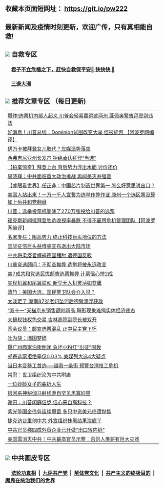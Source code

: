 ## 收藏本页面短网址： https://git.io/pw222
## 最新新闻及疫情时刻更新，欢迎广传，只有真相能自救! 



## <img src="https://img.icons8.com/cute-clipart/2x/circled-right.png">  自救专区

 ### &nbsp;&nbsp;&nbsp;&nbsp; [君子不立危樯之下，赶快自救保平安🍎 快快快 📩](https://github.com/pwgy/td/blob/master/README.md)
 
 ### &nbsp;&nbsp;&nbsp;&nbsp; [三退大潮](https://is.gd/fCPoKo) 
 
## <img src="https://img.icons8.com/cute-clipart/2x/circled-right.png"> 推荐文章专区 （每日更新)

<Table>
<tr><td colspan="2" align="left"><a href="https://bkaatvkc.xhuyd.press/?name=c1244745&key=encdeuyadochlaxz&from=pw2">爆炸!选票机内部人起义 川普会轻易赢得这两州 蓬佩奥警告拜登别违法</a></td></tr>
<tr><td colspan="2" align="left"><a href="https://bkaatvkc.xhuyd.press/?name=c1244750&key=encdeuyadochlaxz&from=pw2">好消息！川普总统：Dominion试图改变大举 但被抓包 【阿波罗网编译】</a></td></tr>
<tr><td colspan="2" align="left"><a href="https://bkaatvkc.xhuyd.press/?name=c1244789&key=encdeuyadochlaxz&from=pw2">伊万卡被拜登女儿取代？左媒造势落空</a></td></tr>
<tr><td colspan="2" align="left"><a href="https://bkaatvkc.xhuyd.press/?name=c1244792&key=encdeuyadochlaxz&from=pw2">西弗吉尼亚州长发声 拒绝承认拜登“当选”</a></td></tr>
<tr><td colspan="2" align="left"><a href="https://bkaatvkc.xhuyd.press/?name=c1244744&key=encdeuyadochlaxz&from=pw2">【拍案惊奇】拜登上台 背后势力浮出水面 讨价还价</a></td></tr>
<tr><td colspan="2" align="left"><a href="https://bkaatvkc.xhuyd.press/?name=c1244760&key=encdeuyadochlaxz&from=pw2">周晓辉：中共面临重大政治挑战 再闻美灭共强音</a></td></tr>
<tr><td colspan="2" align="left"><a href="https://bkaatvkc.xhuyd.press/?name=c1244798&key=encdeuyadochlaxz&from=pw2">【睿眼看世界】任正非：中国芯片制造世界第一 怎么好意思说出口？</a></td></tr>
<tr><td colspan="2" align="left"><a href="https://bkaatvkc.xhuyd.press/?name=c1244770&key=encdeuyadochlaxz&from=pw2">美国人站出来！一万一千人宣誓为选举作弊作证 康州一个选区票没算 加上后共和党翻盘</a></td></tr>
<tr><td colspan="2" align="left"><a href="https://bkaatvkc.xhuyd.press/?name=c1244804&key=encdeuyadochlaxz&from=pw2">川普：选举投票机删除了270万张投给川普的选票</a></td></tr>
<tr><td colspan="2" align="left"><a href="https://bkaatvkc.xhuyd.press/?name=c1244749&key=encdeuyadochlaxz&from=pw2">福克斯新闻挺拜登胜选收视率暴跌 不得不雇用危机管理团队【阿波罗网编译】</a></td></tr>
<tr><td colspan="2" align="left"><a href="https://bkaatvkc.xhuyd.press/?name=c1244809&key=encdeuyadochlaxz&from=pw2">名家专栏：阻恶势力 终止科技巨头地位的方法</a></td></tr>
<tr><td colspan="2" align="left"><a href="https://bkaatvkc.xhuyd.press/?name=c1244793&key=encdeuyadochlaxz&from=pw2">国际征信巨头益博睿宣布退出大陆市场</a></td></tr>
<tr><td colspan="2" align="left"><a href="https://bkaatvkc.xhuyd.press/?name=c1244791&key=encdeuyadochlaxz&from=pw2">中共将染疫者嫁祸德国猪肘 遭德国反驳</a></td></tr>
<tr><td colspan="2" align="left"><a href="https://bkaatvkc.xhuyd.press/?name=c1244805&key=encdeuyadochlaxz&from=pw2">川普竞选顾问：不彻查舞弊 选举将被永远改变</a></td></tr>
<tr><td colspan="2" align="left"><a href="https://bkaatvkc.xhuyd.press/?name=c1244807&key=encdeuyadochlaxz&from=pw2">美7成共和党选民忧邮寄选票舞弊 计票信心掉2成</a></td></tr>
<tr><td colspan="2" align="left"><a href="https://bkaatvkc.xhuyd.press/?name=c1244788&key=encdeuyadochlaxz&from=pw2">实现机翼和尾翼联动 新型无人机灵活如苍鹰</a></td></tr>
<tr><td colspan="2" align="left"><a href="https://bkaatvkc.xhuyd.press/?name=c1244754&key=encdeuyadochlaxz&from=pw2">清竹：美国大选，国民警卫队会介入吗？</a></td></tr>
<tr><td colspan="2" align="left"><a href="https://bkaatvkc.xhuyd.press/?name=c1244743&key=encdeuyadochlaxz&from=pw2">太淡定了 湖南87岁老妇坠河后抱臂漂浮获救</a></td></tr>
<tr><td colspan="2" align="left"><a href="https://bkaatvkc.xhuyd.press/?name=c1244768&key=encdeuyadochlaxz&from=pw2">“双十一”天猫京东销售额创新高 畸形现象难掩实体经济疲态</a></td></tr>
<tr><td colspan="2" align="left"><a href="https://bkaatvkc.xhuyd.press/?name=c1244790&key=encdeuyadochlaxz&from=pw2">大搞权钱权色交易 吉林高院副院长被双开</a></td></tr>
<tr><td colspan="2" align="left"><a href="https://bkaatvkc.xhuyd.press/?name=c1244808&key=encdeuyadochlaxz&from=pw2">国会议员：邮寄选票混乱 正中民主党下怀</a></td></tr>
<tr><td colspan="2" align="left"><a href="https://bkaatvkc.xhuyd.press/?name=c1244796&key=encdeuyadochlaxz&from=pw2">吐为快：墙国梦碎</a></td></tr>
<tr><td colspan="2" align="left"><a href="https://bkaatvkc.xhuyd.press/?name=c1244802&key=encdeuyadochlaxz&from=pw2">爆广州商家沿街倒闭 急坏小粉红“出征”闹轰</a></td></tr>
<tr><td colspan="2" align="left"><a href="https://bkaatvkc.xhuyd.press/?name=c1244806&key=encdeuyadochlaxz&from=pw2">邮寄选票拒绝率仅0.03% 美媒列大选4大疑点</a></td></tr>
<tr><td colspan="2" align="left"><a href="https://bkaatvkc.xhuyd.press/?name=c1244772&key=encdeuyadochlaxz&from=pw2">当日本变移工首选──越南一条街 预警台湾抢工危机</a></td></tr>
<tr><td colspan="2" align="left"><a href="https://bkaatvkc.xhuyd.press/?name=c1244761&key=encdeuyadochlaxz&from=pw2">常忍：世卫组织沦为中共附庸</a></td></tr>
<tr><td colspan="2" align="left"><a href="https://bkaatvkc.xhuyd.press/?name=c1244762&key=encdeuyadochlaxz&from=pw2">一位妙龄女子的曲折人生</a></td></tr>
<tr><td colspan="2" align="left"><a href="https://bkaatvkc.xhuyd.press/?name=c1244787&key=encdeuyadochlaxz&from=pw2">银河系神秘伽马射线源自罕见黑寡妇星</a></td></tr>
<tr><td colspan="2" align="left"><a href="https://bkaatvkc.xhuyd.press/?name=c1244776&key=encdeuyadochlaxz&from=pw2">谢田：川普闲庭信步 信心来自高科技？</a></td></tr>
<tr><td colspan="2" align="left"><a href="https://bkaatvkc.xhuyd.press/?name=c1244786&key=encdeuyadochlaxz&from=pw2">紫光等国企债务连续爆雷 多只中资美元债遭抛售</a></td></tr>
<tr><td colspan="2" align="left"><a href="https://bkaatvkc.xhuyd.press/?name=c1244803&key=encdeuyadochlaxz&from=pw2">捷克访台重创中共 外宣组织抹黑结果泄底了</a></td></tr>
<tr><td colspan="2" align="left"><a href="https://bkaatvkc.xhuyd.press/?name=c1244769&key=encdeuyadochlaxz&from=pw2">中共官员称四成外贸企业已开做“出口转内销”</a></td></tr>
<tr><td colspan="2" align="left"><a href="https://bkaatvkc.xhuyd.press/?name=c1244765&key=encdeuyadochlaxz&from=pw2">美国需消灭中共！中共最高官员示警：否则人类将有巨大灾难</a></td></tr>

 </Table>

## <img src="https://img.icons8.com/cute-clipart/2x/circled-right.png"> 中共画皮专区


 ### &nbsp;&nbsp;&nbsp;&nbsp; [法轮功真相](https://github.com/begood0513/basic/blob/master/README.md) &nbsp;|&nbsp; [九评共产党](https://github.com/begood0513/9ping.md/blob/master/README.md) &nbsp;|&nbsp; [解体党文化](https://github.com/begood0513/jtdwh.md/blob/master/README.md)   &nbsp;|&nbsp; [共产主义的终极目的](https://github.com/begood0513/gczydzjmd.md/blob/master/README.md) &nbsp;|&nbsp; [魔鬼在统治我们的世界](https://github.com/begood0513/gczydzjmd.md/blob/master/README.md) 

